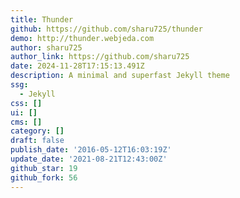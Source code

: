 ```yaml
---
title: Thunder
github: https://github.com/sharu725/thunder
demo: http://thunder.webjeda.com
author: sharu725
author_link: https://github.com/sharu725
date: 2024-11-28T17:15:13.491Z
description: A minimal and superfast Jekyll theme
ssg:
  - Jekyll
css: []
ui: []
cms: []
category: []
draft: false
publish_date: '2016-05-12T16:03:19Z'
update_date: '2021-08-21T12:43:00Z'
github_star: 19
github_fork: 56
---
```

